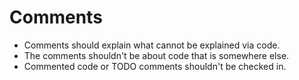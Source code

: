 # Comments

- Comments should explain what cannot be explained via code.
- The comments shouldn't be about code that is somewhere else.
- Commented code or TODO comments shouldn't be checked in.